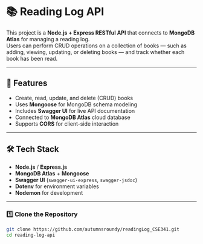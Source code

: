 # 📚 Reading Log API

This project is a **Node.js + Express RESTful API** that connects to **MongoDB Atlas** for managing a reading log.  
Users can perform CRUD operations on a collection of books — such as adding, viewing, updating, or deleting books — and track whether each book has been read.

---

## 🚀 Features
- Create, read, update, and delete (CRUD) books
- Uses **Mongoose** for MongoDB schema modeling
- Includes **Swagger UI** for live API documentation
- Connected to **MongoDB Atlas** cloud database
- Supports **CORS** for client-side interaction

---

## 🛠️ Tech Stack
- **Node.js** / **Express.js**
- **MongoDB Atlas** + **Mongoose**
- **Swagger UI** (`swagger-ui-express`, `swagger-jsdoc`)
- **Dotenv** for environment variables
- **Nodemon** for development

---

### 1️⃣ Clone the Repository
```bash
git clone https://github.com/autumnsroundy/readingLog_CSE341.git
cd reading-log-api